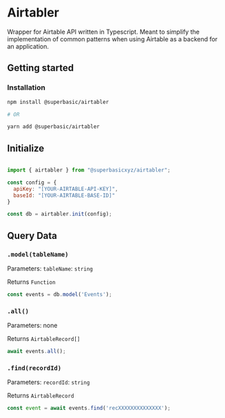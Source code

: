 # Airtabler

Wrapper for Airtable API written in Typescript. Meant to simplify the implementation of common patterns when using Airtable as a backend for an application.

## Getting started

### Installation

```bash
npm install @superbasic/airtabler

# OR

yarn add @superbasic/airtabler
```

## Initialize

```js

import { airtabler } from "@superbasicxyz/airtabler";

const config = {
  apiKey: "[YOUR-AIRTABLE-API-KEY]",
  baseId: "[YOUR-AIRTABLE-BASE-ID]"
}

const db = airtabler.init(config);
```

## Query Data

### `.model(tableName)`

Parameters: `tableName`: `string`

Returns `Function`

```js
const events = db.model('Events');
```

### `.all()`

Parameters: none

Returns `AirtableRecord[]`

```js
await events.all();
```

### `.find(recordId)`

Parameters: `recordId`: `string`

Returns `AirtableRecord`

```js
const event = await events.find('recXXXXXXXXXXXXXX');
```
